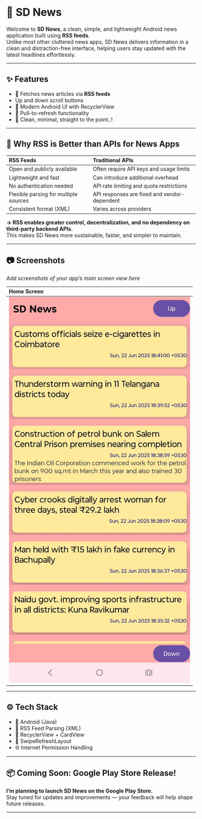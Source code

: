 # 📱 SD News

Welcome to **SD News**, a clean, simple, and lightweight Android news application built using **RSS feeds**.  
Unlike most other cluttered news apps, SD News delivers information in a clean and distraction-free interface, helping users stay updated with the latest headlines effortlessly.

---

## ✨ Features

- 📄 Fetches news articles via **RSS feeds**
- Up and down scroll buttons
- 📲 Modern Android UI with RecyclerView  
- 🔄 Pull-to-refresh functionality  
- 🎯 Clean, minimal, straight to the point..!

---

## 📖 Why RSS is Better than APIs for News Apps

| RSS Feeds | Traditional APIs |
|:-----------|:----------------|
| Open and publicly available | Often require API keys and usage limits |
| Lightweight and fast | Can introduce additional overhead |
| No authentication needed | API rate limiting and quota restrictions |
| Flexible parsing for multiple sources | API responses are fixed and vendor-dependent |
| Consistent format (XML) | Varies across providers |

**→ RSS enables greater control, decentralization, and no dependency on third-party backend APIs.**  
This makes SD News more sustainable, faster, and simpler to maintain.

---

## 📷 Screenshots

_Add screenshots of your app’s main screen view here_

| Home Screen |
|:------------|
| ![Home](screenshots/home_screen.jpg) |

---


## ⚙️ Tech Stack

- 📱 Android (Java)
- 📰 RSS Feed Parsing (XML)
- 📜 RecyclerView + CardView
- 🔄 SwipeRefreshLayout
- 🌐 Internet Permission Handling

---

## 📦 Coming Soon: Google Play Store Release!

**I’m planning to launch SD News on the Google Play Store.**  
Stay tuned for updates and improvements — your feedback will help shape future releases.

---

